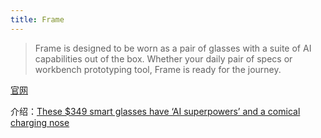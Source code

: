 ```yaml
---
title: Frame
---
```


> Frame is designed to be worn as a pair of glasses with a suite of AI capabilities out of the box. Whether your daily pair of specs or workbench prototyping tool, Frame is ready for the journey.

[官网](https://brilliant.xyz/products/frame)

介绍：[These $349 smart glasses have ‘AI superpowers’ and a comical charging nose](https://www.theverge.com/2024/2/9/24067485/frame-ai-smart-glasses-brilliant-labs)